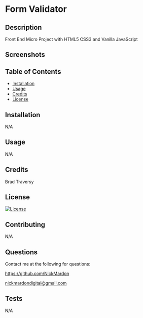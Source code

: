 # Form Validator

## Description 

Front End Micro Project with HTML5 CSS3 and Vanilla JavaScript

## Screenshots

## Table of Contents

* [Installation](#installation)
* [Usage](#usage)
* [Credits](#credits)
* [License](#license)


## Installation 

N/A


## Usage 

N/A


## Credits 

Brad Traversy

## License

[![License](https://img.shields.io/badge/License-Apache%202.0-blue.svg)](https://opensource.org/licenses/Apache-2.0)

## Contributing

N/A

## Questions

Contact me at the following for questions:

https://github.com/NickMardon

nickmardondigital@gmail.com

## Tests

N/A
